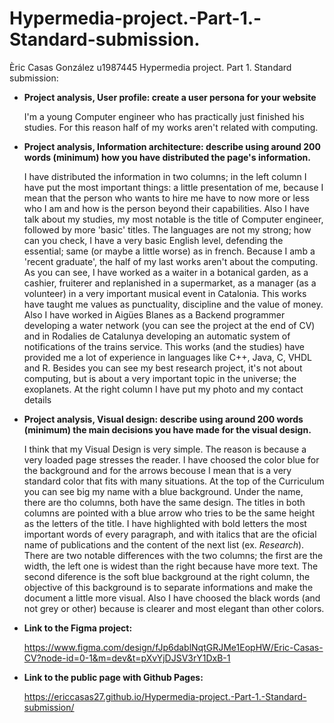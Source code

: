 # Hypermedia-project.-Part-1.-Standard-submission. 
Èric Casas González u1987445
Hypermedia project. Part 1. Standard submission:

- **Project analysis, User profile: create a user persona for your website**

  I'm a young Computer engineer who has practically just finished his studies. For this reason half of my works aren't related with computing.

- **Project analysis, Information architecture: describe using around 200 words (minimum) how you have distributed the page's information.**

  I have distributed the information in two columns; in the left column I have put the most important things: a little presentation of me, because I mean that the person who wants to hire me have to now more or less who I am and how is the person beyond their capabilities.
  Also I have talk about my studies, my most notable is the title of Computer engineer, followed by more 'basic' titles.
  The languages are not my strong; how can you check, I have a very basic English level, defending the essential; same (or maybe a little worse) as in french.
  Because I amb a 'recent graduate', the half of my last works aren't about the computing. As you can see, I have worked as a waiter in a botanical garden, as a cashier, fruiterer and replanished in a supermarket, as a manager (as a volunteer) in a very important musical event in Catalonia. This works have taught me values as punctuality, discipline and the value of money.
  Also I have worked in Aigües Blanes as a Backend programmer developing a water network (you can see the project at the end of CV) and in Rodalies de Catalunya developing an automatic system of notifications of the trains service.
  This works (and the studies) have provided me a lot of experience in languages like C++, Java, C, VHDL and R.
  Besides you can see my best research project, it's not about computing, but is about a very important topic in the universe; the exoplanets. 
  At the right column I have put my photo and my contact details

- **Project analysis, Visual design: describe using around 200 words (minimum) the main decisions you have made for the visual design.**

  I think that my Visual Design is very simple. The reason is because a very loaded page stresses the reader. I have choosed the color blue for the background and for the arrows becouse I mean that is a very standard color that fits with many situations.
  At the top of the Curriculum you can see big my name with a blue background. Under the name, there are tho columns, both have the same design. The titles in both columns are pointed with a blue arrow who tries to be the same height as the letters of the title. I have highlighted with bold letters the most important words of every paragraph, and with italics that are the oficial name of publications and the content of the next list (ex. _Research_). 
  There are two notable differences with the two columns; the first are the width, the left one is widest than the right because have more text. The second diference is the soft blue background at the right column, the objective of this background is to separate informations and make the document a little more visual.
  Also I have choosed the black words (and not grey or other) because is clearer and most elegant than other colors.

- **Link to the Figma project:**

  https://www.figma.com/design/fJp6dablNqtGRJMe1EopHW/Eric-Casas-CV?node-id=0-1&m=dev&t=pXvYjDJSV3rY1DxB-1

- **Link to the public page with Github Pages:**

  https://ericcasas27.github.io/Hypermedia-project.-Part-1.-Standard-submission/
